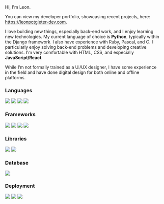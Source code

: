 Hi, I'm Leon.

You can view my developer portfolio, showcasing recent projects, here: https://leonpotgieter-dev.com.

I love building new things, especially back-end work, and I enjoy learning new technologies. My current language of choice is **Python**, typically within the Django framework. I also have experience with Ruby, Pascal, and C. I particularly enjoy solving back-end problems and developing creative solutions. I'm very comfortable with HTML, CSS, and especially **JavaScript/React**. 

While I’m not formally trained as a UI/UX designer, I have some experience in the field and have done digital design for both online and offline platforms.

### Languages

<img src="https://img.shields.io/badge/Python-grey.svg?logo=python">&nbsp;<img src="https://img.shields.io/badge/JavaScript-grey.svg?logo=Javascript">
<img src="https://img.shields.io/badge/HTML-grey.svg?logo=HTML5">
<img src="https://img.shields.io/badge/CSS-grey.svg?logo=CSS3">

### Frameworks

<img src="https://img.shields.io/badge/Django-grey.svg?logo=django">&nbsp;<img src="https://img.shields.io/badge/React-grey.svg?logo=React">&nbsp;<img src="https://img.shields.io/badge/Flask-grey.svg?logo=flask">
<img src="https://img.shields.io/badge/Bootstrap-grey.svg?logo=Bootstrap">


### Libraries

<img src="https://img.shields.io/badge/jquery-grey.svg?logo=jquery">&nbsp;<img src="https://img.shields.io/badge/stripe-grey.svg?logo=stripe">

### Database

<img src="https://img.shields.io/badge/postgresql-grey.svg?logo=postgresql">

### Deployment

<img src="https://img.shields.io/badge/Linux-grey.svg?logo=linux">&nbsp;<img src="https://img.shields.io/badge/Docker-grey.svg?logo=docker">
<img src="https://img.shields.io/badge/Heroku-grey.svg?logo=Heroku">
